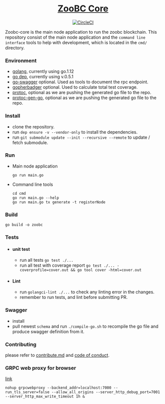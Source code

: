 <h1 align="center">
  <a href="https://github.com/zoobc/zoobc-core">
    ZooBC Core
  </a>
</h1>
<p align="center">
  <a href="https://circleci.com/gh/zoobc/zoobc-core">
    <img src="https://circleci.com/gh/zoobc/zoobc-core.svg?style=svg&circle-token=cdd770bcb30a201696bb10e76ed15504cf235a9f" alt="CircleCI"/>
  </a>
</p>

Zoobc-core is the main node application to run the zoobc blockchain. This repository consist of the main node application and the `command line interface` tools to help with development, which is located in the `cmd/` directory.

### Environment

- [golang](https://golang.org/doc/install), currently using go.1.12
- [go dep](https://golang.github.io/dep/docs/installation.html), currently using v.0.5.1
- [go-swagger](https://github.com/go-swagger/go-swagger) optional. Used as tools to document the rpc endpoint.
- [gopherbadger](https://github.com/jpoles1/gopherbadger) optional. Used to calculate total test coverage.
- [protoc](https://github.com/protocolbuffers/protobuf), optional as we are pushing the generated go file to the repo.
- [protoc-gen-go](https://github.com/golang/protobuf), optional as we are pushing the generated go file to the repo.

### Install

- clone the repository.
- run `dep ensure -v --vendor-only` to install the dependencies.
- run `git submodule update --init --recursive --remote` to update / fetch submodule.

### Run

- Main node application
  ```
  go run main.go
  ```
- Command line tools
  ```
  cd cmd
  go run main.go --help
  go run main.go tx generate -t registerNode
  ```

### Build

```
go build -o zoobc
```

### Tests

- #### unit test

  - run all tests `go test ./...`
  - run all test with coverage report `go test ./... -coverprofile=cover.out && go tool cover -html=cover.out`

- #### Lint
  - run `golangci-lint ./...` to check any linting error in the changes.
  - remember to run tests, and lint before submitting PR.

### Swagger

- install
- pull newest `schema` and run `./compile-go.sh` to recompile the go file and produce swagger definition from it.

### Contributing

please refer to [contribute.md](contribute.md) and [code of conduct](code_of_conduct.md).

### GRPC web proxy for browser
[link](https://github.com/improbable-eng/grpc-web/tree/master/go/grpcwebproxy)
```
nohup grpcwebproxy --backend_addr=localhost:7000 --run_tls_server=false --allow_all_origins --server_http_debug_port=7001 --server_http_max_write_timeout 1h & 
```
